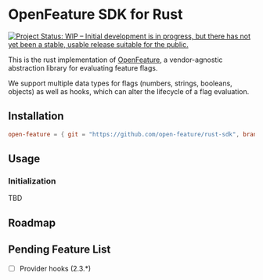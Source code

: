 # OpenFeature SDK for Rust

[![Project Status: WIP – Initial development is in progress, but there has not yet been a stable, usable release suitable for the public.](https://www.repostatus.org/badges/latest/wip.svg)](https://www.repostatus.org/#wip)

This is the rust implementation of [OpenFeature](https://openfeature.dev), a vendor-agnostic abstraction library for evaluating feature flags.

We support multiple data types for flags (numbers, strings, booleans, objects) as well as hooks, which can alter the lifecycle of a flag evaluation.

## Installation

```toml
open-feature = { git = "https://github.com/open-feature/rust-sdk", branch = "main" }
```

## Usage

### Initialization

TBD

## Roadmap

## Pending Feature List

- [ ] Provider hooks (2.3.*)

